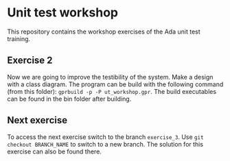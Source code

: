 # Unit test workshop
This repository contains the workshop exercises of the Ada unit test training.

## Exercise 2
Now we are going to improve the testibility of the system. Make a design with a class diagram. 
The program can be build with the following command (from this folder): `gprbuild -p -P ut_workshop.gpr`.
The build executables can be found in the bin folder after building.

## Next exercise
To access the next exercise switch to the branch `exercise_3`. Use `git checkout BRANCH_NAME` to switch to a new branch.
The solution for this exercise can also be found there.
